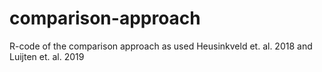 # comparison-approach
R-code of the comparison approach as used Heusinkveld et. al. 2018 and Luijten et. al. 2019
